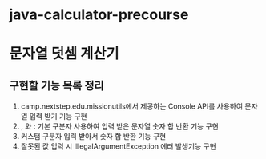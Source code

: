 # java-calculator-precourse

# 문자열 덧셈 계산기

## 구현할 기능 목록 정리
1. camp.nextstep.edu.missionutils에서 제공하는 Console API를 사용하여 문자열 입력 받기 기능 구현
2. , 와 : 기본 구분자 사용하여 입력 받은 문자열 숫자 합 반환 기능 구현
3. 커스텀 구분자 입력 받아서 숫자 합 반환 기능 구현
3. 잘못된 값 입력 시 IllegalArgumentException 에러 발생기능 구현
